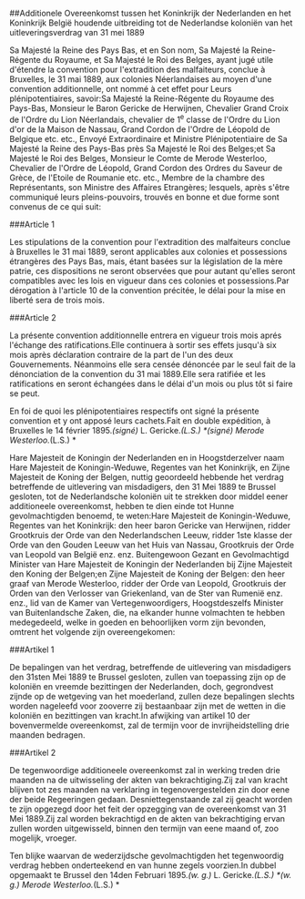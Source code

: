 <meta http-equiv='Content-Type' content='text/html; charset=utf-8' />

##Additionele Overeenkomst tussen het Koninkrijk der Nederlanden en het Koninkrijk België houdende uitbreiding tot de Nederlandse koloniën van het uitleveringsverdrag van 31 mei 1889

Sa Majesté la Reine des Pays Bas, et en Son nom, Sa Majesté la Reine-Régente du Royaume, et Sa Majesté le Roi des Belges, ayant jugé utile d'étendre la convention pour l'extradition des malfaiteurs, conclue à Bruxelles, le 31 mai 1889, aux colonies Néerlandaises au moyen d'une convention additionnelle, ont nommé à cet effet pour Leurs plénipotentiaires, savoir:Sa Majesté la Reine-Régente du Royaume des Pays-Bas, Monsieur le Baron Gericke de Herwijnen, Chevalier Grand Croix de l'Ordre du Lion Néerlandais, chevalier de 1<sup>e</sup> classe de l'Ordre du Lion d'or de la Maison de Nassau, Grand Cordon de l'Ordre de Léopold de Belgique etc. etc., Envoyé Extraordinaire et Ministre Plénipotentiaire de Sa Majesté la Reine des Pays-Bas près Sa Majesté le Roi des Belges;et Sa Majesté le Roi des Belges, Monsieur le Comte de Merode Westerloo, Chevalier de l'Ordre de Léopold, Grand Cordon des Ordres du Saveur de Grèce, de l'Etoile de Roumanie etc. etc., Membre de la chambre des Représentants, son Ministre des Affaires Etrangères;  lesquels, après s'être communiqué leurs pleins-pouvoirs, trouvés en bonne et due forme sont convenus de ce qui suit:    

###Article 1 

Les stipulations de la convention pour l'extradition des malfaiteurs conclue à Bruxelles le 31 mai 1889, seront applicables aux colonies et possessions étrangères des Pays Bas, mais, étant basées sur la législation de la mère patrie, ces dispositions ne seront observées que pour autant qu'elles seront compatibles avec les lois en vigueur dans ces colonies et possessions.Par dérogation à l'article 10 de la convention précitée, le délai pour la mise en liberté sera de trois mois. 

###Article 2 

La présente convention additionnelle entrera en vigueur trois mois aprés l'échange des ratifications.Elle continuera à sortir ses effets jusqu'à six mois après déclaration contraire de la part de l'un des deux Gouvernements. Néanmoins elle sera censée dénoncée par le seul fait de la dénonciation de la convention du 31 mai 1889.Elle sera ratifiée et les ratifications en seront échangées dans le délai d'un mois ou plus tôt si faire se peut.

En foi de quoi les plénipotentiaires respectifs ont signé la présente convention et y ont apposé leurs cachets.Fait en double expédition, à Bruxelles le 14 février 1895.*(signé)* L. Gericke.*(L.S.) **(signé)* Merode Westerloo.*(L.S.) *

Hare Majesteit de Koningin der Nederlanden en in Hoogstderzelver naam Hare Majesteit de Koningin-Weduwe, Regentes van het Koninkrijk, en Zijne Majesteit de Koning der Belgen, nuttig geoordeeld hebbende het verdrag betreffende de uitlevering van misdadigers, den 31 Mei 1889 te Brussel gesloten, tot de Nederlandsche koloniën uit te strekken door middel eener additioneele overeenkomst, hebben te dien einde tot Hunne gevolmachtigden benoemd, te weten:Hare Majesteit de Koningin-Weduwe, Regentes van het Koninkrijk: den heer baron Gericke van Herwijnen, ridder Grootkruis der Orde van den Nederlandschen Leeuw, ridder 1ste klasse der Orde van den Gouden Leeuw van het Huis van Nassau, Grootkruis der Orde van Leopold van België enz. enz. Buitengewoon Gezant en Gevolmachtigd Minister van Hare Majesteit de Koningin der Nederlanden bij Zijne Majesteit den Koning der Belgen;en Zijne Majesteit de Koning der Belgen: den heer graaf van Merode Westerloo, ridder der Orde van Leopold, Grootkruis der Orden van den Verlosser van Griekenland, van de Ster van Rumenië enz. enz., lid van de Kamer van Vertegenwoordigers, Hoogstdeszelfs Minister van Buitenlandsche Zaken, die, na elkander hunne volmachten te hebben medegedeeld, welke in goeden en behoorlijken vorm zijn bevonden, omtrent het volgende zijn overeengekomen:

###Artikel 1 

De bepalingen van het verdrag, betreffende de uitlevering van misdadigers den 31sten Mei 1889 te Brussel gesloten, zullen van toepassing zijn op de koloniën en vreemde bezittingen der Nederlanden, doch, gegrondvest zijnde op de wetgeving van het moederland, zullen deze bepalingen slechts worden nageleefd voor zooverre zij bestaanbaar zijn met de wetten in die koloniën en bezittingen van kracht.In afwijking van artikel 10 der bovenvermelde overeenkomst, zal de termijn voor de invrijheidstelling drie maanden bedragen.

###Artikel 2 

De tegenwoordige additioneele overeenkomst zal in werking treden drie maanden na de uitwisseling der akten van bekrachtiging.Zij zal van kracht blijven tot zes maanden na verklaring in tegenovergestelden zin door eene der beide Regeeringen gedaan. Desniettegenstaande zal zij geacht worden te zijn opgezegd door het feit der opzegging van de overeenkomst van 31 Mei 1889.Zij zal worden bekrachtigd en de akten van bekrachtiging ervan zullen worden uitgewisseld, binnen den termijn van eene maand of, zoo mogelijk, vroeger.

Ten blijke waarvan de wederzijdsche gevolmachtigden het tegenwoordig verdrag hebben onderteekend en van hunne zegels voorzien.In dubbel opgemaakt te Brussel den 14den Februari 1895.*(w. g.)* L. Gericke.*(L.S.) **(w. g.)* Merode Westerloo.*(L.S.) *

